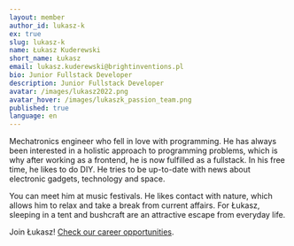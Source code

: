 ```yaml
---
layout: member
author_id: lukasz-k
ex: true
slug: lukasz-k
name: Łukasz Kuderewski
short_name: Łukasz
email: lukasz.kuderewski@brightinventions.pl
bio: Junior Fullstack Developer
description: Junior Fullstack Developer
avatar: /images/lukasz2022.png
avatar_hover: /images/lukaszk_passion_team.png
published: true
language: en
---
```

Mechatronics engineer who fell in love with programming. He has always been interested in a holistic approach to programming problems, which is why after working as a frontend, he is now fulfilled as a fullstack. In his free time, he likes to do DIY. He tries to be up-to-date with news about electronic gadgets, technology and space. 

You can meet him at music festivals. He likes contact with nature, which allows him to relax and take a break from current affairs. For Łukasz, sleeping in a tent and bushcraft are an attractive escape from everyday life.

Join Łukasz! [Check our career opportunities](/career).
